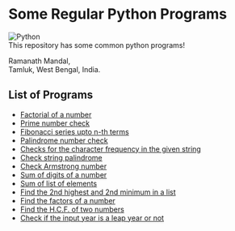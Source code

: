 # Some Regular Python Programs
![Python](https://img.shields.io/badge/Python-3.7-brightgreen.svg)<br />
 This repository has some common python programs!

Ramanath Mandal,<br />
Tamluk, West Bengal, India.<br />

## List of Programs

* [Factorial of a number](https://github.com/MRamanath/Regular-Python-Programs/blob/master/Programs/01factorial.py)
* [Prime number check](https://github.com/MRamanath/Regular-Python-Programs/blob/master/Programs/02primenum.py)
* [Fibonacci series upto n-th terms](https://github.com/MRamanath/Regular-Python-Programs/blob/master/Programs/03fibonacci.py)
* [Palindrome number check](https://github.com/MRamanath/Regular-Python-Programs/blob/master/Programs/04palindromenum.py)
* [Checks for the character frequency in the given string](https://github.com/MRamanath/Regular-Python-Programs/blob/master/Programs/05charFrequencyStr.py)
* [Check string palindrome](https://github.com/MRamanath/Regular-Python-Programs/blob/master/Programs/06strPalindrome.py)
* [Check Armstrong number](https://github.com/MRamanath/Regular-Python-Programs/blob/master/Programs/07armstrong.py)
* [Sum of digits of a number](https://github.com/MRamanath/Regular-Python-Programs/blob/master/Programs/08sumofdigits.py)
* [Sum of list of elements](https://github.com/MRamanath/Regular-Python-Programs/blob/master/Programs/09sumoflist.py)
* [Find the 2nd highest and 2nd minimum in a list](https://github.com/MRamanath/Regular-Python-Programs/blob/master/Programs/2ndhighestand2ndlowest.py)
* [Find the factors of a number](https://github.com/MRamanath/Regular-Python-Programs/blob/master/Programs/findFactorofNumber.py)
* [Find the H.C.F. of two numbers](https://github.com/MRamanath/Regular-Python-Programs/blob/master/Programs/hcfoftwonum.py)
* [Check if the input year is a leap year or not](https://github.com/MRamanath/Regular-Python-Programs/edit/master/Programs/10leapyear.py)
